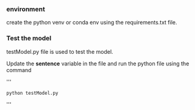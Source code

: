 ### environment
create the python venv or conda env using the requirements.txt file.

### Test the model

testModel.py file is used to test the model. 

Update the **sentence** variable in the file and run the python file using the command

'''
   
    python testModel.py

'''